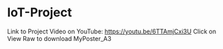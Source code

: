 # IoT-Project
Link to Project Video on YouTube: https://youtu.be/6TTAmjCxi3U
Click on View Raw to download MyPoster_A3
